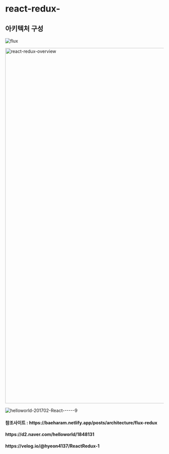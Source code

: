 # react-redux-

<h2>아키텍처 구성</h2>

![flux](https://user-images.githubusercontent.com/30927059/150264236-9fe8fb5d-0949-4d74-920e-8aa0de643336.png)

<img width="1131" alt="react-redux-overview" src="https://user-images.githubusercontent.com/30927059/150264431-bc4613bb-21b7-403c-9871-88853d1ef46e.png">

![helloworld-201702-React------9](https://user-images.githubusercontent.com/30927059/150264821-77e02cec-c38e-42e5-9881-2d92d2304957.png)



<h4> 참조사이트 : https://baeharam.netlify.app/posts/architecture/flux-redux</h4>

<h4>  https://d2.naver.com/helloworld/1848131</h4>

<h4>  https://velog.io/@hyeon4137/ReactRedux-1</h4>
